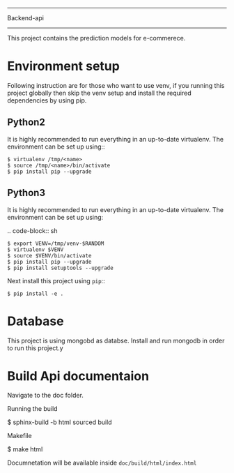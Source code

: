 ***********
Backend-api
***********

This project contains the prediction models for e-commerece.

Environment setup
=================

Following instruction are for those who want to use venv, if you running this project globally then skip the venv setup and install the required dependencies by using pip.


Python2
------

It is highly recommended to run everything in an up-to-date virtualenv.
The environment can be set up using::

    $ virtualenv /tmp/<name>
    $ source /tmp/<name>/bin/activate
    $ pip install pip --upgrade


Python3
-------

It is highly recommended to run everything in an up-to-date virtualenv.
The environment can be set up using:

.. code-block:: sh

    $ export VENV=/tmp/venv-$RANDOM
    $ virtualenv $VENV
    $ source $VENV/bin/activate
    $ pip install pip --upgrade
    $ pip install setuptools --upgrade


Next install this project using ``pip``::

    $ pip install -e .


Database
========

This project is using mongobd as databse. Install and run mongodb in order to run
this project.y


Build Api documentaion
======================

Navigate to the doc folder.


Running the build

$ sphinx-build -b html sourced build


Makefile

$ make html

Documnetation will be available inside
  ``doc/build/html/index.html``
